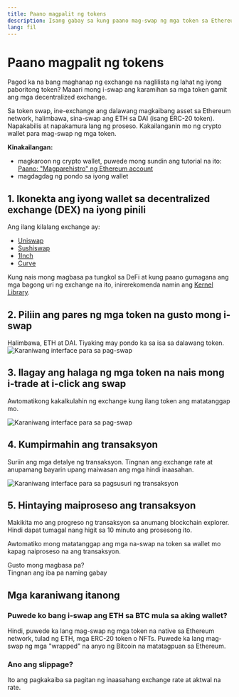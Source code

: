 ```yaml
---
title: Paano magpalit ng tokens
description: Isang gabay sa kung paano mag-swap ng mga token sa Ethereum.
lang: fil
---
```


# Paano magpalit ng tokens

Pagod ka na bang maghanap ng exchange na naglilista ng lahat ng iyong paboritong token? Maaari mong i-swap ang karamihan sa mga token gamit ang mga decentralized exchange.

Sa token swap, ine-exchange ang dalawang magkaibang asset sa Ethereum network, halimbawa, sina-swap ang ETH sa DAI (isang ERC-20 token). Napakabilis at napakamura lang ng proseso. Kakailanganin mo ng crypto wallet para mag-swap ng mga token.

**Kinakailangan:**

- magkaroon ng crypto wallet, puwede mong sundin ang tutorial na ito: [Paano: "Magparehistro" ng Ethereum account](/guides/how-to-register-an-ethereum-account/)
- magdagdag ng pondo sa iyong wallet

## 1. Ikonekta ang iyong wallet sa decentralized exchange (DEX) na iyong pinili

Ang ilang kilalang exchange ay:

- [Uniswap](https://app.uniswap.org/#/swap)
- [Sushiswap](https://www.sushi.com/swap)
- [1Inch](https://app.1inch.io/#/1/unified/swap/ETH/DAI)
- [Curve](https://curve.fi/#/ethereum/swap)

Kung nais mong magbasa pa tungkol sa DeFi at kung paano gumagana ang mga bagong uri ng exchange na ito, inirerekomenda namin ang [Kernel Library](https://library.kernel.community/Topic+-+DeFi/Topic+-+DeFi).

## 2. Piliin ang pares ng mga token na gusto mong i-swap

Halimbawa, ETH at DAI. Tiyaking may pondo ka sa isa sa dalawang token. ![Karaniwang interface para sa pag-swap](./swap1.png)

## 3. Ilagay ang halaga ng mga token na nais mong i-trade at i-click ang swap

Awtomatikong kakalkulahin ng exchange kung ilang token ang matatanggap mo.

![Karaniwang interface para sa pag-swap](./swap2.png)

## 4. Kumpirmahin ang transaksyon

Suriin ang mga detalye ng transaksyon. Tingnan ang exchange rate at anupamang bayarin upang maiwasan ang mga hindi inaasahan.

![Karaniwang interface para sa pagsusuri ng transaksyon](./swap3.png)

## 5. Hintaying maiproseso ang transaksyon

Makikita mo ang progreso ng transaksyon sa anumang blockchain explorer. Hindi dapat tumagal nang higit sa 10 minuto ang prosesong ito.

Awtomatiko mong matatanggap ang mga na-swap na token sa wallet mo kapag naiproseso na ang transaksyon.
<br />

<InfoBanner shouldSpaceBetween emoji=":eyes:">
  <div>Gusto mong magbasa pa?</div>
  <ButtonLink href="/guides/">
    Tingnan ang iba pa naming gabay
  </ButtonLink>
</InfoBanner>

## Mga karaniwang itanong

### Puwede ko bang i-swap ang ETH sa BTC mula sa aking wallet?

Hindi, puwede ka lang mag-swap ng mga token na native sa Ethereum network, tulad ng ETH, mga ERC-20 token o NFTs. Puwede ka lang mag-swap ng mga "wrapped" na anyo ng Bitcoin na matatagpuan sa Ethereum.

### Ano ang slippage?

Ito ang pagkakaiba sa pagitan ng inaasahang exchange rate at aktwal na rate.
